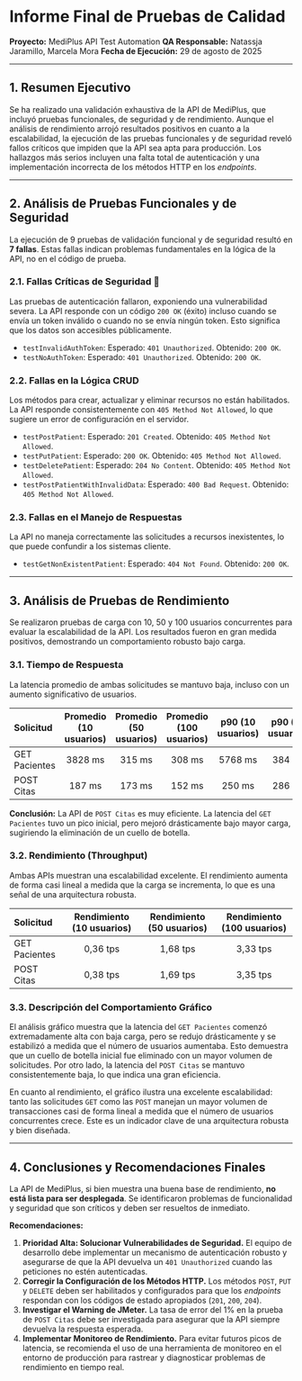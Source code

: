 # Informe Final de Pruebas de Calidad

**Proyecto:** MediPlus API Test Automation
**QA Responsable:** Natassja Jaramillo, Marcela Mora
**Fecha de Ejecución:** 29 de agosto de 2025

---

## 1. Resumen Ejecutivo

Se ha realizado una validación exhaustiva de la API de MediPlus, que incluyó pruebas funcionales, de seguridad y de rendimiento. Aunque el análisis de rendimiento arrojó resultados positivos en cuanto a la escalabilidad, la ejecución de las pruebas funcionales y de seguridad reveló fallos críticos que impiden que la API sea apta para producción. Los hallazgos más serios incluyen una falta total de autenticación y una implementación incorrecta de los métodos HTTP en los *endpoints*.

---

## 2. Análisis de Pruebas Funcionales y de Seguridad

La ejecución de 9 pruebas de validación funcional y de seguridad resultó en **7 fallas**. Estas fallas indican problemas fundamentales en la lógica de la API, no en el código de prueba.

### 2.1. Fallas Críticas de Seguridad 🚨

Las pruebas de autenticación fallaron, exponiendo una vulnerabilidad severa. La API responde con un código `200 OK` (éxito) incluso cuando se envía un token inválido o cuando no se envía ningún token. Esto significa que los datos son accesibles públicamente.

* `testInvalidAuthToken`: Esperado: `401 Unauthorized`. Obtenido: `200 OK`.
* `testNoAuthToken`: Esperado: `401 Unauthorized`. Obtenido: `200 OK`.

### 2.2. Fallas en la Lógica CRUD

Los métodos para crear, actualizar y eliminar recursos no están habilitados. La API responde consistentemente con `405 Method Not Allowed`, lo que sugiere un error de configuración en el servidor.

* `testPostPatient`: Esperado: `201 Created`. Obtenido: `405 Method Not Allowed`.
* `testPutPatient`: Esperado: `200 OK`. Obtenido: `405 Method Not Allowed`.
* `testDeletePatient`: Esperado: `204 No Content`. Obtenido: `405 Method Not Allowed`.
* `testPostPatientWithInvalidData`: Esperado: `400 Bad Request`. Obtenido: `405 Method Not Allowed`.

### 2.3. Fallas en el Manejo de Respuestas

La API no maneja correctamente las solicitudes a recursos inexistentes, lo que puede confundir a los sistemas cliente.

* `testGetNonExistentPatient`: Esperado: `404 Not Found`. Obtenido: `200 OK`.

---

## 3. Análisis de Pruebas de Rendimiento

Se realizaron pruebas de carga con 10, 50 y 100 usuarios concurrentes para evaluar la escalabilidad de la API. Los resultados fueron en gran medida positivos, demostrando un comportamiento robusto bajo carga.

### 3.1. Tiempo de Respuesta

La latencia promedio de ambas solicitudes se mantuvo baja, incluso con un aumento significativo de usuarios.

| Solicitud | Promedio (10 usuarios) | Promedio (50 usuarios) | Promedio (100 usuarios) | p90 (10 usuarios) | p90 (50 usuarios) | p90 (100 usuarios) |
| :--- | :---: | :---: | :---: | :---: | :---: | :---: |
| GET Pacientes | 3828 ms | 315 ms | 308 ms | 5768 ms | 384 ms | 340 ms |
| POST Citas | 187 ms | 173 ms | 152 ms | 250 ms | 286 ms | 216 ms |

**Conclusión:** La API de `POST Citas` es muy eficiente. La latencia del `GET Pacientes` tuvo un pico inicial, pero mejoró drásticamente bajo mayor carga, sugiriendo la eliminación de un cuello de botella.

### 3.2. Rendimiento (Throughput)

Ambas APIs muestran una escalabilidad excelente. El rendimiento aumenta de forma casi lineal a medida que la carga se incrementa, lo que es una señal de una arquitectura robusta.

| Solicitud | Rendimiento (10 usuarios) | Rendimiento (50 usuarios) | Rendimiento (100 usuarios) |
| :--- | :---: | :---: | :---: |
| GET Pacientes | 0,36 tps | 1,68 tps | 3,33 tps |
| POST Citas | 0,38 tps | 1,69 tps | 3,35 tps |

### 3.3. Descripción del Comportamiento Gráfico

El análisis gráfico muestra que la latencia del `GET Pacientes` comenzó extremadamente alta con baja carga, pero se redujo drásticamente y se estabilizó a medida que el número de usuarios aumentaba. Esto demuestra que un cuello de botella inicial fue eliminado con un mayor volumen de solicitudes. Por otro lado, la latencia del `POST Citas` se mantuvo consistentemente baja, lo que indica una gran eficiencia.

En cuanto al rendimiento, el gráfico ilustra una excelente escalabilidad: tanto las solicitudes `GET` como las `POST` manejan un mayor volumen de transacciones casi de forma lineal a medida que el número de usuarios concurrentes crece. Este es un indicador clave de una arquitectura robusta y bien diseñada.

---

## 4. Conclusiones y Recomendaciones Finales

La API de MediPlus, si bien muestra una buena base de rendimiento, **no está lista para ser desplegada**. Se identificaron problemas de funcionalidad y seguridad que son críticos y deben ser resueltos de inmediato.

**Recomendaciones:**

1.  **Prioridad Alta: Solucionar Vulnerabilidades de Seguridad.** El equipo de desarrollo debe implementar un mecanismo de autenticación robusto y asegurarse de que la API devuelva un `401 Unauthorized` cuando las peticiones no estén autenticadas.
2.  **Corregir la Configuración de los Métodos HTTP.** Los métodos `POST`, `PUT` y `DELETE` deben ser habilitados y configurados para que los *endpoints* respondan con los códigos de estado apropiados (`201`, `200`, `204`).
3.  **Investigar el Warning de JMeter.** La tasa de error del 1% en la prueba de `POST Citas` debe ser investigada para asegurar que la API siempre devuelva la respuesta esperada.
4.  **Implementar Monitoreo de Rendimiento.** Para evitar futuros picos de latencia, se recomienda el uso de una herramienta de monitoreo en el entorno de producción para rastrear y diagnosticar problemas de rendimiento en tiempo real.